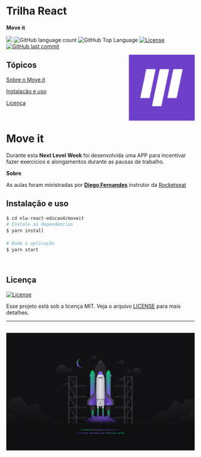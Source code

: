 # Trilha React
**Move it**

<p>
  <img src="https://img.shields.io/badge/made%20by-FELIPE%20ARAUJO-6E40C9?style=flat-square">
  <img alt="GitHub language count" src="https://img.shields.io/github/languages/count/FelipeCostaAraujo/nlw-react-edicao4?color=6E40C9&style=flat-square">
  <img alt="GitHub Top Language" src="https://img.shields.io/github/languages/top/FelipeCostaAraujo/nlw-react-edicao4?color=6E40C9&style=flat-square">
  <a href="https://opensource.org/licenses/MIT">
    <img alt="License" src="https://img.shields.io/badge/license-MIT-6E40C9?style=flat-square">
  </a>
  <a href="https://github.com/FelipeCostaAraujo/nlw-react-edicao4/commits/main">
    <img alt="GitHub last commit" src="https://img.shields.io/github/last-commit/FelipeCostaAraujo/nlw-react-edicao4?color=6E40C9&style=flat-square">
  </a>
</p>

<img align="right" src=".github/icon.svg" width="35%" alt="Move.it">

## Tópicos 

[Sobre o Move.it](#move-it)

[Instalação e uso](#instalação-e-uso)

[Licença](#licença)

<br>

# Move it

Durante esta **Next Level Week** foi desenvolvida uma APP para incentivar fazer exercicios e alongamentos durante as pausas de trabalho.

**Sobre**

As aulas foram ministradas por **[Diego Fernandes](https://github.com/diego3g)** instrutor da [Rocketseat](https://rocketseat.com.br/)

## Instalação e uso

```sh
$ cd nlw-react-edicao4/moveit
# Instale as dependências
$ yarn install

# Rode o aplicação
$ yarn start
```
<br>


## Licença
<a href="https://opensource.org/licenses/MIT">
    <img alt="License" src="https://img.shields.io/badge/license-MIT-6E40C9?style=flat-square">
</a>

<br>

Esse projeto está sob a licença MIT. Veja o arquivo [LICENSE](/LICENSE) para mais detalhes.

---
<br>

<div align="center">
    <img src=".github/nlw4.png" alt="Next Level Week #4">
</div>